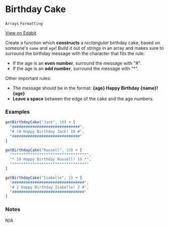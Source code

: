 # Birthday Cake

`Arrays` `Formatting`

[View on Edabit](https://edabit.com/challenge/BBFPC6HhZ2ZFv3fpK)

Create a function which **constructs** a _rectangular_ birthday cake, based on someone's `name` and `age`! Build it out of _strings_ in an array and makes sure to surround the birthday message with the character that fits the rule:

- If the age is an **even number**, surround the message with "#".
- If the age is an **odd number**, surround the message with "\*".

Other important rules:

- The message should be in the format: **{age} Happy Birthday {name}! {age}**
- **Leave a space** between the edge of the cake and the age numbers.

### Examples

```js
getBirthdayCake("Jack", 10) ➞ [
  "##############################",
  "# 10 Happy Birthday Jack! 10 #",
  "##############################"
]

getBirthdayCake("Russell", 19) ➞ [
  "*********************************",
  "* 19 Happy Birthday Russell! 19 *",
  "*********************************"
]

getBirthdayCake("Isabelle", 2) ➞ [
  "################################",
  "# 2 Happy Birthday Isabelle! 2 #",
  "################################"
]
```

### Notes

N/A
